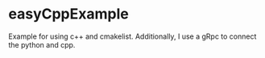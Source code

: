 # easyCppExample
Example for using c++ and cmakelist. Additionally, I use a gRpc to connect the python and cpp.
